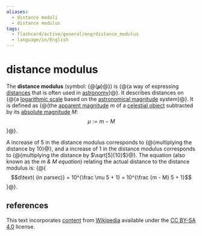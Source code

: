```yaml
---
aliases:
  - distance moduli
  - distance modulus
tags:
  - flashcard/active/general/eng/distance_modulus
  - language/in/English
---
```


# distance modulus

The __distance modulus__ (symbol: {@{___μ___}@}) is {@{a way of expressing [distances](distance.md) that is often used in [astronomy](astronomy.md)}@}. It describes distances on {@{a [logarithmic scale](logarithmic%20scale.md) based on the [astronomical magnitude](magnitude%20(astronomy).md) system}@}. It is defined as {@{the [apparent magnitude](apparent%20magnitude.md) $m$ of a [celestial object](astronomical%20object.md) subtracted by its [absolute magnitude](absolute%20magnitude.md) $M$: $$\mu := m - M$$}@}. <!--SR:!2025-05-31,235,330!2025-03-29,183,310!2025-08-06,291,330!2025-06-11,244,330-->

A increase of 5 in the distance modulus corresponds to {@{multiplying the distance by 10}@}, and a increase of 1 in the distance modulus corresponds to {@{multiplying the distance by $\sqrt[5]{10}$}@}. The equation (also known as the _m & M equation_) relating the actual distance to the distance modulus is: {@{$$d\text{ (in parsec)} = 10^{\frac \mu 5 + 1} = 10^{\frac {m - M} 5 + 1}$$}@}. <!--SR:!2025-05-08,203,310!2025-03-10,159,310!2025-06-07,242,330-->

## references

This text incorporates [content](https://en.wikipedia.org/wiki/distance_modulus) from [Wikipedia](Wikipedia.md) available under the [CC BY-SA 4.0](https://creativecommons.org/licenses/by-sa/4.0/) license.

